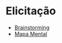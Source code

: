 # Elicitação

* [Brainstorming](/requirements/elicitation/brainstorming.md)
* [Mapa Mental](/requirements/elicitation/mind_map.md)